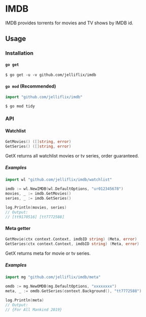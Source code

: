 IMDB
====

IMDB provides torrents for movies and TV shows by IMDB id.

## Usage

### Installation

#### `go get`

```shell
$ go get -u -v github.com/jelliflix/imdb
```

#### `go mod` (Recommended)

```go
import "github.com/jelliflix/imdb"
```

```shell
$ go mod tidy
```


### API

#### Watchlist

```go
GetMovies() ([]string, error)
GetSeries() ([]string, error)
```

GetX returns all watchlist movies or tv series, order guaranteed.

##### Examples

```go
import wl "github.com/jelliflix/imdb/watchlist"

imdb := wl.NewIMDB(wl.DefaultOptions, "ur012345678")
movies, _ := imdb.GetMovies()
series, _ := imdb.GetSeries()

log.Println(movies, series)
// Output:
// [tt9170516] [tt7772588]
```

#### Meta getter

```go
GetMovie(ctx context.Context, imdbID string) (Meta, error)
GetSeries(ctx context.Context, imdbID string) (Meta, error)
```

GetX returns meta for movie or tv series.

##### Examples

```go
import mg "github.com/jelliflix/imdb/meta"

omdb := mg.NewOMDB(mg.DefaultOptions, "xxxxxxxx")
meta, _ := omdb.GetSeries(context.Background(), "tt7772588")

log.Println(meta)
// Output:
// {For All Mankind 2019}
```

